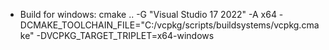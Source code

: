 - Build for windows:
cmake .. -G "Visual Studio 17 2022" -A x64 -DCMAKE_TOOLCHAIN_FILE="C:/vcpkg/scripts/buildsystems/vcpkg.cmake" -DVCPKG_TARGET_TRIPLET=x64-windows

